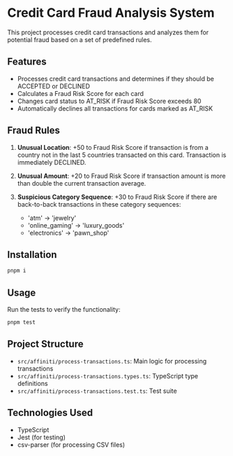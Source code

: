 # Credit Card Fraud Analysis System

This project processes credit card transactions and analyzes them for potential fraud based on a set of predefined rules.

## Features

- Processes credit card transactions and determines if they should be ACCEPTED or DECLINED
- Calculates a Fraud Risk Score for each card
- Changes card status to AT_RISK if Fraud Risk Score exceeds 80
- Automatically declines all transactions for cards marked as AT_RISK

## Fraud Rules

1. **Unusual Location**: +50 to Fraud Risk Score if transaction is from a country not in the last 5 countries transacted on this card. Transaction is immediately DECLINED.

2. **Unusual Amount**: +20 to Fraud Risk Score if transaction amount is more than double the current transaction average.

3. **Suspicious Category Sequence**: +30 to Fraud Risk Score if there are back-to-back transactions in these category sequences:
   - 'atm' -> 'jewelry'
   - 'online_gaming' -> 'luxury_goods'
   - 'electronics' -> 'pawn_shop'

## Installation

```bash
pnpm i
```

## Usage

Run the tests to verify the functionality:

```bash
pnpm test
```

## Project Structure

- `src/affiniti/process-transactions.ts`: Main logic for processing transactions
- `src/affiniti/process-transactions.types.ts`: TypeScript type definitions
- `src/affiniti/process-transactions.test.ts`: Test suite

## Technologies Used

- TypeScript
- Jest (for testing)
- csv-parser (for processing CSV files)
